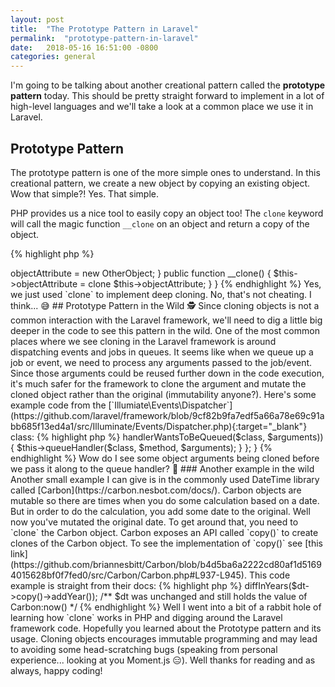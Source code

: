 ```yaml
---
layout: post
title:  "The Prototype Pattern in Laravel"
permalink:  "prototype-pattern-in-laravel"
date:   2018-05-16 16:51:00 -0800
categories: general
---
```

I'm going to be talking about another creational pattern called the
**prototype pattern** today. This should be pretty straight forward to
implement in a lot of high-level languages and we'll take a look at a
common place we use it in Laravel.

## Prototype Pattern
The prototype pattern is one of the more simple ones to understand. In
this creational pattern, we create a new object by copying an existing
object. Wow that simple?! Yes. That simple.

PHP provides us a nice tool to easily copy an object too! The `clone`
keyword will call the magic function `__clone` on an object and return a
copy of the object.

{% highlight php %}
<?php
$obj = new Object;
$obj2 = $obj;
$obj3 = clone $obj;

/** returns true */
$obj === $obj2;
/** returns false */
$obj === $obj3;
{% endhighlight %}

Interestingly, we don't ever need to implement the `__clone` function if
we just want the default behavior. However, there are times where you
might want to implement custom behavior.

One of those times is if you want to deep clone an object. By default,
PHP will only create a copy of the top level object and if the object
has attributes referencing other objects, we'll just keep a reference to
them in our new object. That's commonly known as shallow copying.
In deep cloning, not only do we want a copy of the
original object, but we also want to get copies of all of its
attributes. In order to get the deep cloning behavior, we'll need to
override the default behavior like this:

{% highlight php %}
<?php
class TestObject
{
  public function __construct()
  {
    $this->objectAttribute = new OtherObject;
  }

  public function __clone()
  {
    $this->objectAttribute = clone $this->objectAttribute;
  }
}
{% endhighlight %}

Yes, we just used `clone` to implement deep cloning.

No, that's not cheating. I think... 😅

## Prototype Pattern in the Wild 🕵️
Since cloning objects is not a common interaction with the Laravel
framework, we'll need to dig a little big deeper in the code to see this
pattern in the wild.

One of the most common places where we see cloning in the Laravel
framework is around dispatching events and jobs in queues. It seems like
when we queue up a job or event, we need to process any arguments passed
to the job/event. Since those arguments could be reused further down in
the code execution, it's much safer for the framework to clone the
argument and mutate the cloned object rather than the original
(immutability anyone?).

Here's some example code from the
[`Illumiate\Events\Dispatcher`](https://github.com/laravel/framework/blob/9cf82b9fa7edf5a66a78e69c91abb685f13ed4a1/src/Illuminate/Events/Dispatcher.php){:target="_blank"}
class:

{% highlight php %}
<?php
  protected function createQueuedHandlerCallable($class, $method)
  {
      return function () use ($class, $method) {
          $arguments = array_map(function ($a) {
              return is_object($a) ? clone $a : $a;
          }, func_get_args());
          if ($this->handlerWantsToBeQueued($class, $arguments)) {
              $this->queueHandler($class, $method, $arguments);
          }
      };
  }
{% endhighlight %}

Wow do I see some object arguments being cloned before we pass it along to the
queue handler? 👀

### Another example in the wild
Another small example I can give is in the commonly used DateTime library
called [Carbon](https://carbon.nesbot.com/docs/). Carbon objects are
mutable so there are times when you do some calculation based on a date.
But in order to do the calculation, you add some date to the original.
Well now you've mutated the original date. To get around that, you need
to `clone` the Carbon object.  Carbon exposes an API called `copy()` to
create clones of the Carbon object. To see the implementation of `copy()` see
[this link](https://github.com/briannesbitt/Carbon/blob/b4d5ba6a2222cd80af1d51694015628bf0f7fed0/src/Carbon/Carbon.php#L937-L945).
This code example is straight from their docs:

{% highlight php %}
<?php
$dt = Carbon::now();
echo $dt->diffInYears($dt->copy()->addYear());

/** $dt was unchanged and still holds the value of Carbon:now() */
{% endhighlight %}

Well I went into a bit of a rabbit hole of learning how `clone` works in
PHP and digging around the Laravel framework code. Hopefully you learned
about the Prototype pattern and its usage. Cloning objects encourages
immutable programming and may lead to avoiding some head-scratching bugs
(speaking from personal experience... looking at you Moment.js 😑). Well
thanks for reading and as always, happy coding!
